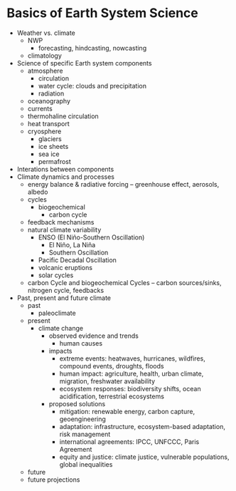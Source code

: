 # Basics of Earth System Science

* Weather vs. climate
  * NWP
    * forecasting, hindcasting, nowcasting
  * climatology
* Science of specific Earth system components
  * atmosphere
    * circulation
    * water cycle: clouds and precipitation
    * radiation
  *  oceanography
    * currents
    * thermohaline circulation
    * heat transport
  * cryosphere
    * glaciers
    * ice sheets
    * sea ice
    * permafrost
* Interations between components 
* Climate dynamics and processes
  * energy balance & radiative forcing – greenhouse effect, aerosols, albedo
  * cycles
    * biogeochemical
      * carbon cycle
  * feedback mechanisms
  * natural climate variability
    * ENSO (El Niño-Southern Oscillation)
      * El Niño, La Niña
      * Southern Oscillation
    * Pacific Decadal Oscillation
    * volcanic eruptions
    * solar cycles
  * carbon Cycle and biogeochemical Cycles – carbon sources/sinks, nitrogen cycle, feedbacks
* Past, present and future climate
  * past
    * paleoclimate
  * present
    * climate change
      * observed evidence and trends
        * human causes
      * impacts
        * extreme events: heatwaves, hurricanes, wildfires, compound events, droughts, floods
        * human impact: agriculture, health, urban climate, migration, freshwater availability
        * ecosystem responses: biodiversity shifts, ocean acidification, terrestrial ecosystems
      * proposed solutions
        * mitigation: renewable energy, carbon capture, geoengineering
        * adaptation: infrastructure, ecosystem-based adaptation, risk management
        * international agreements: IPCC, UNFCCC, Paris Agreement
        * equity and justice: climate justice, vulnerable populations, global inequalities
  * future
   * future projections
